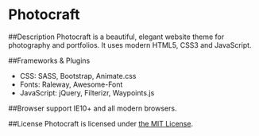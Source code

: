 # Photocraft

##Description
Photocraft is a beautiful, elegant website theme for photography and portfolios. It uses modern HTML5, CSS3 and JavaScript.

##Frameworks & Plugins
* CSS: SASS, Bootstrap, Animate.css
* Fonts: Raleway, Awesome-Font
* JavaScript: jQuery, Filterizr, Waypoints.js

##Browser support
IE10+ and all modern browsers.

##License
Photocraft is licensed under [the MIT License](https://opensource.org/licenses/MIT).
